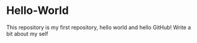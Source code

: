 # Hello-World
This repository is my first repository, hello world and hello GitHub!
Write a bit about my self
